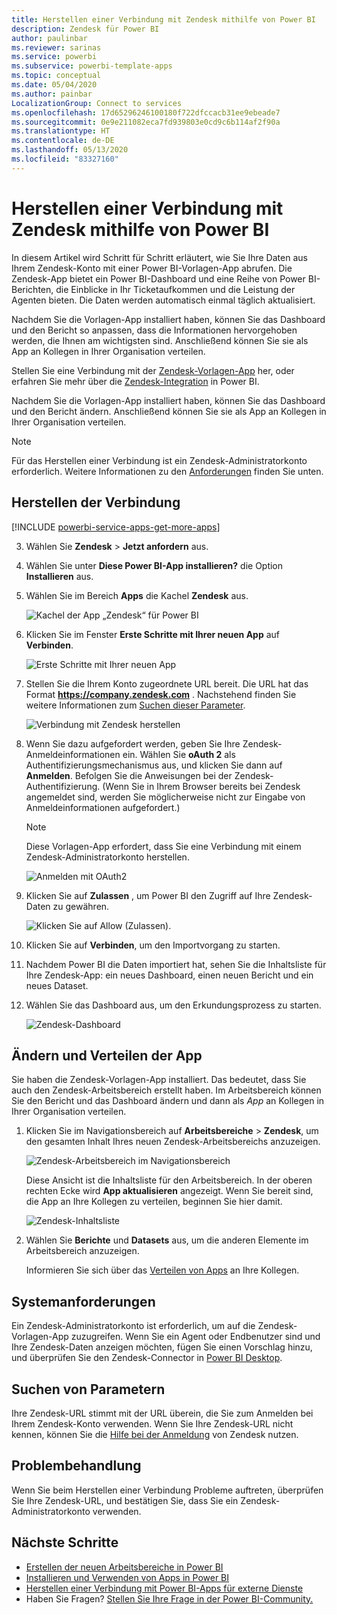 ```yaml
---
title: Herstellen einer Verbindung mit Zendesk mithilfe von Power BI
description: Zendesk für Power BI
author: paulinbar
ms.reviewer: sarinas
ms.service: powerbi
ms.subservice: powerbi-template-apps
ms.topic: conceptual
ms.date: 05/04/2020
ms.author: painbar
LocalizationGroup: Connect to services
ms.openlocfilehash: 17d65296246100180f722dfccacb31ee9ebeade7
ms.sourcegitcommit: 0e9e211082eca7fd939803e0cd9c6b114af2f90a
ms.translationtype: HT
ms.contentlocale: de-DE
ms.lasthandoff: 05/13/2020
ms.locfileid: "83327160"
---
```

# <a name="connect-to-zendesk-with-power-bi"></a>Herstellen einer Verbindung mit Zendesk mithilfe von Power BI

In diesem Artikel wird Schritt für Schritt erläutert, wie Sie Ihre Daten aus Ihrem Zendesk-Konto mit einer Power BI-Vorlagen-App abrufen. Die Zendesk-App bietet ein Power BI-Dashboard und eine Reihe von Power BI-Berichten, die Einblicke in Ihr Ticketaufkommen und die Leistung der Agenten bieten. Die Daten werden automatisch einmal täglich aktualisiert. 

Nachdem Sie die Vorlagen-App installiert haben, können Sie das Dashboard und den Bericht so anpassen, dass die Informationen hervorgehoben werden, die Ihnen am wichtigsten sind. Anschließend können Sie sie als App an Kollegen in Ihrer Organisation verteilen.

Stellen Sie eine Verbindung mit der [Zendesk-Vorlagen-App](https://app.powerbi.com/getdata/services/zendesk) her, oder erfahren Sie mehr über die [Zendesk-Integration](https://powerbi.microsoft.com/integrations/zendesk) in Power BI.

Nachdem Sie die Vorlagen-App installiert haben, können Sie das Dashboard und den Bericht ändern. Anschließend können Sie sie als App an Kollegen in Ihrer Organisation verteilen.

>[!NOTE]
>Für das Herstellen einer Verbindung ist ein Zendesk-Administratorkonto erforderlich. Weitere Informationen zu den [Anforderungen](#system-requirements) finden Sie unten.

## <a name="how-to-connect"></a>Herstellen der Verbindung

[!INCLUDE [powerbi-service-apps-get-more-apps](../includes/powerbi-service-apps-get-more-apps.md)]

3. Wählen Sie **Zendesk** \> **Jetzt anfordern** aus.
4. Wählen Sie unter **Diese Power BI-App installieren?** die Option **Installieren** aus.
4. Wählen Sie im Bereich **Apps** die Kachel **Zendesk** aus.

    ![Kachel der App „Zendesk“ für Power BI](media/service-connect-to-zendesk/power-bi-zendesk-tile.png)

6. Klicken Sie im Fenster **Erste Schritte mit Ihrer neuen App** auf **Verbinden**.

    ![Erste Schritte mit Ihrer neuen App](media/service-connect-to-zendesk/power-bi-new-app-connect-get-started.png)

4. Stellen Sie die Ihrem Konto zugeordnete URL bereit. Die URL hat das Format **https://company.zendesk.com** . Nachstehend finden Sie weitere Informationen zum [Suchen dieser Parameter](#finding-parameters).
   
   ![Verbindung mit Zendesk herstellen](media/service-connect-to-zendesk/pbi_zendeskconnect.png)

5. Wenn Sie dazu aufgefordert werden, geben Sie Ihre Zendesk-Anmeldeinformationen ein.  Wählen Sie **oAuth 2** als Authentifizierungsmechanismus aus, und klicken Sie dann auf **Anmelden**. Befolgen Sie die Anweisungen bei der Zendesk-Authentifizierung. (Wenn Sie in Ihrem Browser bereits bei Zendesk angemeldet sind, werden Sie möglicherweise nicht zur Eingabe von Anmeldeinformationen aufgefordert.)
   
   > [!NOTE]
   > Diese Vorlagen-App erfordert, dass Sie eine Verbindung mit einem Zendesk-Administratorkonto herstellen. 
   > 
   
   ![Anmelden mit OAuth2](media/service-connect-to-zendesk/pbi_zendesksignin.png)
6. Klicken Sie auf **Zulassen** , um Power BI den Zugriff auf Ihre Zendesk-Daten zu gewähren.
   
   ![Klicken Sie auf Allow (Zulassen).](media/service-connect-to-zendesk/zendesk2.jpg)
7. Klicken Sie auf **Verbinden**, um den Importvorgang zu starten. 
8. Nachdem Power BI die Daten importiert hat, sehen Sie die Inhaltsliste für Ihre Zendesk-App: ein neues Dashboard, einen neuen Bericht und ein neues Dataset.
9. Wählen Sie das Dashboard aus, um den Erkundungsprozess zu starten.

    ![Zendesk-Dashboard](media/service-connect-to-zendesk/power-bi-zendesk-dashboard.png)
   
## <a name="modify-and-distribute-your-app"></a>Ändern und Verteilen der App

Sie haben die Zendesk-Vorlagen-App installiert. Das bedeutet, dass Sie auch den Zendesk-Arbeitsbereich erstellt haben. Im Arbeitsbereich können Sie den Bericht und das Dashboard ändern und dann als *App* an Kollegen in Ihrer Organisation verteilen. 

1. Klicken Sie im Navigationsbereich auf **Arbeitsbereiche** > **Zendesk**, um den gesamten Inhalt Ihres neuen Zendesk-Arbeitsbereichs anzuzeigen. 

    ![Zendesk-Arbeitsbereich im Navigationsbereich](media/service-connect-to-zendesk/power-bi-zendesk-workspace-left-nav.png)

    Diese Ansicht ist die Inhaltsliste für den Arbeitsbereich. In der oberen rechten Ecke wird **App aktualisieren** angezeigt. Wenn Sie bereit sind, die App an Ihre Kollegen zu verteilen, beginnen Sie hier damit. 

    ![Zendesk-Inhaltsliste](media/service-connect-to-zendesk/power-bi-zendesk-content-list.png)

2. Wählen Sie **Berichte** und **Datasets** aus, um die anderen Elemente im Arbeitsbereich anzuzeigen.

    Informieren Sie sich über das [Verteilen von Apps](../collaborate-share/service-create-distribute-apps.md) an Ihre Kollegen.

## <a name="system-requirements"></a>Systemanforderungen
Ein Zendesk-Administratorkonto ist erforderlich, um auf die Zendesk-Vorlagen-App zuzugreifen. Wenn Sie ein Agent oder Endbenutzer sind und Ihre Zendesk-Daten anzeigen möchten, fügen Sie einen Vorschlag hinzu, und überprüfen Sie den Zendesk-Connector in [Power BI Desktop](desktop-connect-to-data.md).

## <a name="finding-parameters"></a>Suchen von Parametern
Ihre Zendesk-URL stimmt mit der URL überein, die Sie zum Anmelden bei Ihrem Zendesk-Konto verwenden. Wenn Sie Ihre Zendesk-URL nicht kennen, können Sie die [Hilfe bei der Anmeldung](https://www.zendesk.com/login/) von Zendesk nutzen.

## <a name="troubleshooting"></a>Problembehandlung
Wenn Sie beim Herstellen einer Verbindung Probleme auftreten, überprüfen Sie Ihre Zendesk-URL, und bestätigen Sie, dass Sie ein Zendesk-Administratorkonto verwenden.

## <a name="next-steps"></a>Nächste Schritte

* [Erstellen der neuen Arbeitsbereiche in Power BI](../collaborate-share/service-create-the-new-workspaces.md)
* [Installieren und Verwenden von Apps in Power BI](../consumer/end-user-apps.md)
* [Herstellen einer Verbindung mit Power BI-Apps für externe Dienste](service-connect-to-services.md)
* Haben Sie Fragen? [Stellen Sie Ihre Frage in der Power BI-Community.](https://community.powerbi.com/)
